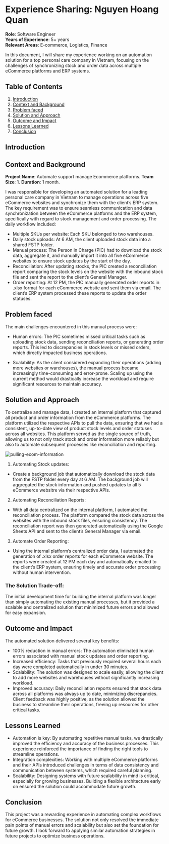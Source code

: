 # Experience Sharing: Nguyen Hoang Quan

**Role**: Software Engineer  
**Years of Experience**: 5+ years  
**Relevant Areas**: E-commerce, Logistics, Finance

In this document, I will share my experience working on an automation solution for a top personal care company in Vietnam, focusing on the challenges of synchronizing stock and order data across multiple eCommerce platforms and ERP systems.

## Table of Contents
1. [Introduction](#introduction)
2. [Context and Background](#context-and-background)
3. [Problem faced](#problem-faced)
4. [Solution and Approach](#solution-and-approach)
5. [Outcome and Impact](#outcome-and-impact)
6. [Lessons Learned](#lessons-learned)
7. [Conclusion](#conclusion)

## Introduction

## Context and Background

**Project Name**: Automate support manage Ecommerce platforms.
**Team Size**: 1.
**Duration**: 1 month.

I was responsible for developing an automated solution for a leading personal care company in Vietnam to manage operations across five eCommerce websites and synchronize them with the client’s ERP system. The key requirement was to ensure seamless communication and data synchronization between the eCommerce platforms and the ERP system, specifically with regard to stock management and order processing.
The daily workflow included:
* Multiple SKUs per website: Each SKU belonged to two warehouses.
* Daily stock uploads: At 6 AM, the client uploaded stock data into a shared FSTP folder.
* Manual process: The Person in Charge (PIC) had to download the stock data, aggregate it, and manually import it into all five eCommerce websites to ensure stock updates by the start of the day.
* Reconciliation: After updating stocks, the PIC created a reconciliation report comparing the stock levels on the website with the inbound stock file and sent the report to the client’s General Manager.
* Order reporting: At 12 PM, the PIC manually generated order reports in .xlsx format for each eCommerce website and sent them via email. The client’s ERP system processed these reports to update the order statuses.


## Problem faced

The main challenges encountered in this manual process were:

* Human errors: The PIC sometimes missed critical tasks such as uploading stock data, sending reconciliation reports, or generating order reports. This led to discrepancies in stock levels or missed orders, which directly impacted business operations.

* Scalability: As the client considered expanding their operations (adding more websites or warehouses), the manual process became increasingly time-consuming and error-prone. Scaling up using the current method would drastically increase the workload and require significant resources to maintain accuracy.

## Solution and Approach

To centralize and manage data, I created an internal platform that captured all product and order information from the eCommerce platforms. 
The platform utilized the respective APIs to pull the data, ensuring that we had a consistent, up-to-date view of product stock levels and order statuses across all websites.
This platform served as the single source of truth, allowing us to not only track stock and order information more reliably but also to automate subsequent processes like reconciliation and reporting.

![pulling-ecom-information](https://github.com/quan-nh2/experience-sharing/public/images/pulling_ecom_information.png)

1. Automating Stock updates:
* Create a background job that automatically download the stock data from the FSTP folder every day at 6 AM. The background job will aggregated the stock information and pushed updates to all 5 eCommerce websitre via their respective APIs.

2. Automating Reconciliation Reports:
* With all data centralized on the internal platform, I automated the reconciliation process. The platform compared the stock data across the websites with the inbound stock files, ensuring consistency. The reconciliation report was then generated automatically using the Google Sheets API and sent to the client’s General Manager via email.

3. Automate Order Reporting:
* Using the internal platform’s centralized order data, I automated the generation of .xlsx order reports for each eCommerce website. The reports were created at 12 PM each day and automatically emailed to the client’s ERP system, ensuring timely and accurate order processing without human intervention.

### The Solution Trade-off:
 The initial development time for building the internal platform was longer than simply automating the existing manual processes, but it provided a scalable and centralized solution that minimized future errors and allowed for easy expansion.


## Outcome and Impact
The automated solution delivered several key benefits:
* 100% reduction in manual errors: The automation eliminated human errors associated with manual stock updates and order reporting.
* Increased efficiency: Tasks that previously required several hours each day were completed automatically in under 30 minutes.
* Scalability: The solution was designed to scale easily, allowing the client to add more websites and warehouses without significantly increasing workload.
* Improved accuracy: Daily reconciliation reports ensured that stock data across all platforms was always up to date, minimizing discrepancies.
Client feedback was highly positive, as the solution allowed the business to streamline their operations, freeing up resources for other critical tasks.

## Lessons Learned
* Automation is key: By automating repetitive manual tasks, we drastically improved the efficiency and accuracy of the business processes. This experience reinforced the importance of finding the right tools to streamline operations.
* Integration complexities: Working with multiple eCommerce platforms and their APIs introduced challenges in terms of data consistency and communication between systems, which required careful planning.
* Scalability: Designing systems with future scalability in mind is critical, especially for growing businesses. Building a flexible architecture early on ensured the solution could accommodate future growth.

## Conclusion

This project was a rewarding experience in automating complex workflows for eCommerce businesses. The solution not only resolved the immediate pain points of manual errors and scalability but also set the foundation for future growth. I look forward to applying similar automation strategies in future projects to optimize business operations.










